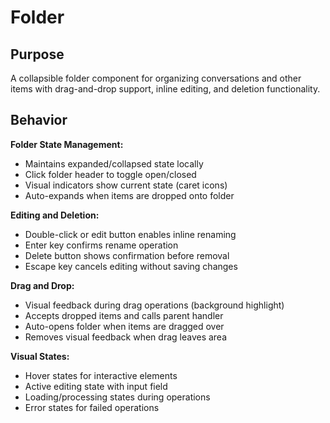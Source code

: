 # Folder

## Purpose
A collapsible folder component for organizing conversations and other items with drag-and-drop support, inline editing, and deletion functionality.

## Behavior

**Folder State Management:**
- Maintains expanded/collapsed state locally
- Click folder header to toggle open/closed
- Visual indicators show current state (caret icons)
- Auto-expands when items are dropped onto folder

**Editing and Deletion:**
- Double-click or edit button enables inline renaming
- Enter key confirms rename operation
- Delete button shows confirmation before removal
- Escape key cancels editing without saving changes

**Drag and Drop:**
- Visual feedback during drag operations (background highlight)
- Accepts dropped items and calls parent handler
- Auto-opens folder when items are dragged over
- Removes visual feedback when drag leaves area

**Visual States:**
- Hover states for interactive elements
- Active editing state with input field
- Loading/processing states during operations
- Error states for failed operations